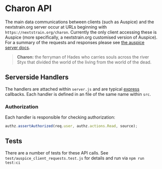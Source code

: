 # Charon API

The main data communications between clients (such as Auspice) and the nextstrain.org server occur at URLs beginning with `https://nextstrain.org/charon`.
Currently the only client accessing these is Auspice (more specifically, a nextstrain.org customised version of Auspice).
For a summary of the requests and responses please see [the auspice server docs](https://docs.nextstrain.org/projects/auspice/en/stable/server/api.html).

> **Charon:** the ferryman of Hades who carries souls across the river Styx that divided the world of the living from the world of the dead. 

## Serverside Handlers

The handlers are attached within `server.js` and are typical [express](https://expressjs.com/en/api.html) callbacks.
Each handler is defined in an file of the same name within `src`.


### Authorization

Each handler is responsible for checking authorization:
```js
authz.assertAuthorized(req.user, authz.actions.Read, source);
```

## Tests

There are a number of tests for these API calls.
See `test/auspice_client_requests.test.js` for details and run via `npm run test:ci`
